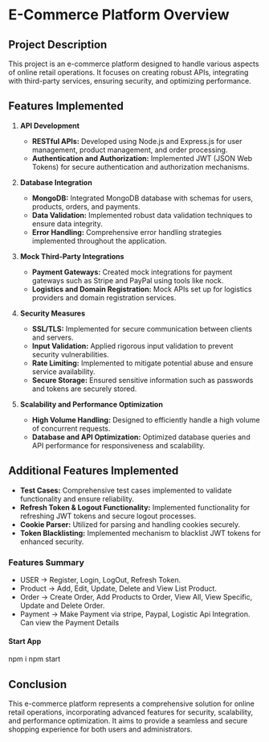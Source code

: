 # E-Commerce Platform Overview

## Project Description
This project is an e-commerce platform designed to handle various aspects of online retail operations. It focuses on creating robust APIs, integrating with third-party services, ensuring security, and optimizing performance.

## Features Implemented

1. **API Development**
   - **RESTful APIs:** Developed using Node.js and Express.js for user management, product management, and order processing.
   - **Authentication and Authorization:** Implemented JWT (JSON Web Tokens) for secure authentication and authorization mechanisms.

2. **Database Integration**
   - **MongoDB:** Integrated MongoDB database with schemas for users, products, orders, and payments.
   - **Data Validation:** Implemented robust data validation techniques to ensure data integrity.
   - **Error Handling:** Comprehensive error handling strategies implemented throughout the application.

3. **Mock Third-Party Integrations**
   - **Payment Gateways:** Created mock integrations for payment gateways such as Stripe and PayPal using tools like nock.
   - **Logistics and Domain Registration:** Mock APIs set up for logistics providers and domain registration services.

4. **Security Measures**
   - **SSL/TLS:** Implemented for secure communication between clients and servers.
   - **Input Validation:** Applied rigorous input validation to prevent security vulnerabilities.
   - **Rate Limiting:** Implemented to mitigate potential abuse and ensure service availability.
   - **Secure Storage:** Ensured sensitive information such as passwords and tokens are securely stored.

5. **Scalability and Performance Optimization**
   - **High Volume Handling:** Designed to efficiently handle a high volume of concurrent requests.
   - **Database and API Optimization:** Optimized database queries and API performance for responsiveness and scalability.





## Additional Features Implemented

   - **Test Cases:** Comprehensive test cases implemented to validate functionality and ensure reliability.
   - **Refresh Token & Logout Functionality:** Implemented functionality for refreshing JWT tokens and secure logout processes.
   - **Cookie Parser:** Utilized for parsing and handling cookies securely.
   - **Token Blacklisting:** Implemented mechanism to blacklist JWT tokens for enhanced security.

### Features Summary
- USER -> Register, Login, LogOut, Refresh Token.
- Product -> Add, Edit, Update, Delete and View List Product.
- Order -> Create Order, Add Products to Order, View All, View Specific, Update and Delete Order.
- Payment -> Make Payment via stripe, Paypal, Logistic Api Integration. Can view the Payment Details

#### Start App
npm i 
npm start

## Conclusion
This e-commerce platform represents a comprehensive solution for online retail operations, incorporating advanced features for security, scalability, and performance optimization. It aims to provide a seamless and secure shopping experience for both users and administrators.
